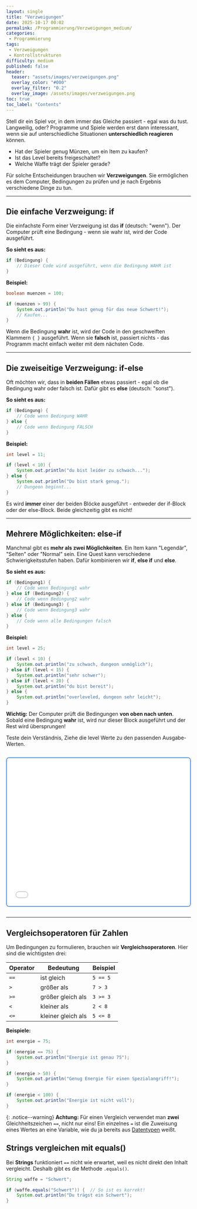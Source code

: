 ```yaml
---
layout: single
title: "Verzweigungen"
date: 2025-10-17 00:02
permalink: /Programmierung/Verzweigungen_medium/
categories:
 - Programmierung
tags:
 - Verzweigungen
 - Kontrollstrukturen
difficulty: medium
published: false
header:
  teaser: "assets/images/verzweigungen.png"
  overlay_color: "#000"
  overlay_filter: "0.2"
  overlay_image: /assets/images/verzweigungen.png
toc: true
toc_label: "Contents"
---
```


Stell dir ein Spiel vor, in dem immer das Gleiche passiert - egal was du tust. Langweilig, oder? Programme und Spiele werden erst dann interessant, wenn sie auf unterschiedliche Situationen **unterschiedlich reagieren** können.

- Hat der Spieler genug Münzen, um ein Item zu kaufen?
- Ist das Level bereits freigeschaltet?
- Welche Waffe trägt der Spieler gerade?

Für solche Entscheidungen brauchen wir **Verzweigungen**. Sie ermöglichen es dem Computer, Bedingungen zu prüfen und je nach Ergebnis verschiedene Dinge zu tun.

---

## Die einfache Verzweigung: if

Die einfachste Form einer Verzweigung ist das **if** (deutsch: "wenn"). Der Computer prüft eine Bedingung - wenn sie wahr ist, wird der Code ausgeführt.

**So sieht es aus:**
```java
if (Bedingung) {
    // Dieser Code wird ausgeführt, wenn die Bedingung WAHR ist
}
```

**Beispiel:**
```java
boolean muenzen = 100;

if (muenzen > 99) {
    System.out.println("Du hast genug für das neue Schwert!");
    // Kaufen...
}
```

Wenn die Bedingung **wahr** ist, wird der Code in den geschweiften Klammern `{ }` ausgeführt. Wenn sie **falsch** ist, passiert nichts - das Programm macht einfach weiter mit dem nächsten Code.

---

## Die zweiseitige Verzweigung: if-else

Oft möchten wir, dass in **beiden Fällen** etwas passiert - egal ob die Bedingung wahr oder falsch ist. Dafür gibt es **else** (deutsch: "sonst").

**So sieht es aus:**
```java
if (Bedingung) {
    // Code wenn Bedingung WAHR
} else {
    // Code wenn Bedingung FALSCH
}
```

**Beispiel:**
```java
int level = 11;

if (level < 10) {
    System.out.println("du bist leider zu schwach...");
} else {
    System.out.println("Du bist stark genug.");
    // Dungeon beginnt...
}
```

Es wird **immer** einer der beiden Blöcke ausgeführt - entweder der if-Block oder der else-Block. Beide gleichzeitig gibt es nicht!

---

## Mehrere Möglichkeiten: else-if

Manchmal gibt es **mehr als zwei Möglichkeiten**. Ein Item kann "Legendär", "Selten" oder "Normal" sein. Eine Quest kann verschiedene Schwierigkeitsstufen haben. Dafür kombinieren wir **if**, **else if** und **else**.

**So sieht es aus:**
```java
if (Bedingung1) {
    // Code wenn Bedingung1 wahr
} else if (Bedingung2) {
    // Code wenn Bedingung2 wahr
} else if (Bedingung3) {
    // Code wenn Bedingung3 wahr
} else {
    // Code wenn alle Bedingungen falsch
}
```

**Beispiel:**
```java
int level = 25;

if (level < 10) {
    System.out.println("zu schwach, dungeon unmöglich");
} else if (level < 15) {
    System.out.println("sehr schwer");
} else if (level < 20) {
    System.out.println("du bist bereit");
} else {
    System.out.println("overleveled, dungeon sehr leicht");
}
```

**Wichtig:** Der Computer prüft die Bedingungen **von oben nach unten**. Sobald eine Bedingung **wahr** ist, wird nur dieser Block ausgeführt und der Rest wird übersprungen!

Teste dein Verständnis, Ziehe die level Werte zu den passenden Ausgabe-Werten.

<div style="position: relative; padding-bottom: 80%; height: 0; margin: 2em 0; border: 2px solid #4a90e2; border-radius: 8px; overflow: hidden;">
  <iframe 
    src="/assets/h5p/verzweigungen-pap-dragdrop.html" 
    style="position: absolute; top: 0; left: 0; width: 100%; height: 100%;" 
    frameborder="0">
  </iframe>
</div>

---

## Vergleichsoperatoren für Zahlen

Um Bedingungen zu formulieren, brauchen wir **Vergleichsoperatoren**. Hier sind die wichtigsten drei:

| Operator | Bedeutung | Beispiel |
|----------|-----------|----------|
| `==` | ist gleich | `5 == 5` |
| `>` | größer als | `7 > 3` |
| `>=` | größer gleich als | `3 >= 3` |
| `<` | kleiner als | `2 < 8` |
| `<=` | kleiner gleich als | `5 <= 8` |

**Beispiele:**
```java
int energie = 75;

if (energie == 75) {
    System.out.println("Energie ist genau 75");
}

if (energie > 50) {
    System.out.println("Genug Energie für einen Spezialangriff!");
}

if (energie < 100) {
    System.out.println("Energie ist nicht voll");
}
```

{: .notice--warning}
**Achtung:** Für einen Vergleich verwendet man **zwei** Gleichheitszeichen `==`, nicht nur eins! Ein einzelnes `=` ist die Zuweisung eines Wertes an eine Variable, wie du ja bereits aus [Datentypen](/Programmierung/NumerischeDatentypen_medium/) weißt.

## Strings vergleichen mit equals()

Bei **Strings** funktioniert `==` nicht wie erwartet, weil es nicht direkt den Inhalt vergleicht. Deshalb gibt es die Methode `.equals()`.

```java
String waffe = "Schwert";

if (waffe.equals("Schwert")) {  // So ist es korrekt!
    System.out.println("Du trägst ein Schwert");
}
```